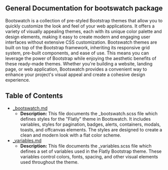 ## General Documentation for bootswatch package

Bootswatch is a collection of pre-styled Bootstrap themes that allow you to quickly customize the look and feel of your web applications.  It offers a variety of visually appealing themes, each with its unique color palette and design elements, making it easy to create modern and engaging user interfaces without extensive CSS customization. Bootswatch themes are built on top of the Bootstrap framework, inheriting its responsive grid system, pre-built components, and ease of use. This means you can leverage the power of Bootstrap while enjoying the aesthetic benefits of these ready-made themes. Whether you're building a website, landing page, or web application, Bootswatch provides a convenient way to enhance your project's visual appeal and create a cohesive design experience.

## Table of Contents
- [_bootswatch.md](./_bootswatch.md) 
  - **Description:** This file documents the _bootswatch.scss file which defines styles for the "Flatly" theme in Bootswatch. It includes variables, styles for pagination, badges, alerts, containers, modals, toasts, and offcanvas elements. The styles are designed to create a clean and modern look with a flat color scheme.
- [_variables.md](./_variables.md) 
  - **Description:** This file documents the _variables.scss file which defines a set of variables used in the Flatly Bootstrap theme. These variables control colors, fonts, spacing, and other visual elements used throughout the theme.   


